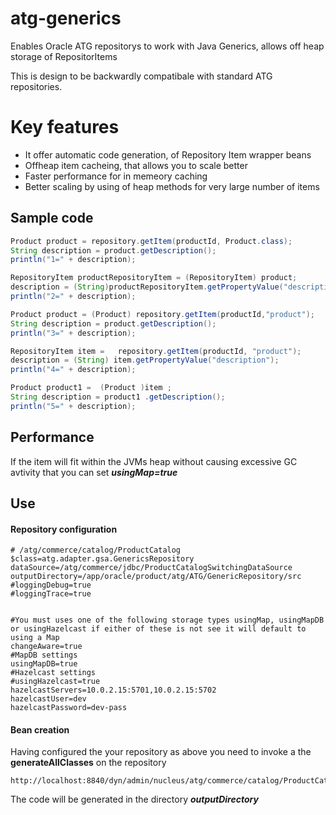 # atg-generics
Enables Oracle ATG repositorys to work with Java Generics, allows off heap storage of RepositorItems

This is design to be backwardly compatibale with standard ATG repositories.

# Key features
* It offer automatic code generation, of Repository Item wrapper beans
* Offheap item cacheing, that allows you to scale better
* Faster performance for in memeory caching 
* Better scaling by using of heap methods for very large number of items


## Sample code 
```java
Product product = repository.getItem(productId, Product.class);
String description = product.getDescription();
println("1=" + description);

RepositoryItem productRepositoryItem = (RepositoryItem) product;
description = (String)productRepositoryItem.getPropertyValue("description");
println("2=" + description);

Product product = (Product) repository.getItem(productId,"product");
String description = product.getDescription();
println("3=" + description);

RepositoryItem item =   repository.getItem(productId, "product");
description = (String) item.getPropertyValue("description");
println("4=" + description);

Product product1 =  (Product )item ;
String description = product1 .getDescription();
println("5=" + description);
```

## Performance

If the item will fit within the JVMs heap without causing excessive GC avtivity that you can set ***usingMap=true***


## Use

#### Repository configuration 
```
# /atg/commerce/catalog/ProductCatalog
$class=atg.adapter.gsa.GenericsRepository
dataSource=/atg/commerce/jdbc/ProductCatalogSwitchingDataSource
outputDirectory=/app/oracle/product/atg/ATG/GenericRepository/src
#loggingDebug=true
#loggingTrace=true


#You must uses one of the following storage types usingMap, usingMapDB or usingHazelcast if either of these is not see it will default to using a Map
changeAware=true
#MapDB settings
usingMapDB=true
#Hazelcast settings
#usingHazelcast=true
hazelcastServers=10.0.2.15:5701,10.0.2.15:5702
hazelcastUser=dev
hazelcastPassword=dev-pass
```

#### Bean creation 

Having configured the your repository as above you need to invoke a the **generateAllClasses** on the repository
```
http://localhost:8840/dyn/admin/nucleus/atg/commerce/catalog/ProductCatalog
```
The code will be generated in the directory ***outputDirectory***

